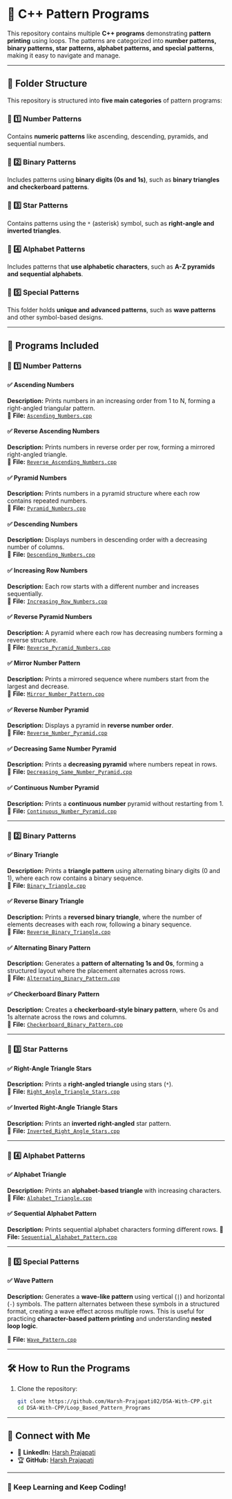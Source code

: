 # 🚀 C++ Pattern Programs  

This repository contains multiple **C++ programs** demonstrating **pattern printing** using loops. The patterns are categorized into **number patterns, binary patterns, star patterns, alphabet patterns, and special patterns**, making it easy to navigate and manage.  

---

## 📂 Folder Structure  

This repository is structured into **five main categories** of pattern programs:  

### **📁 1️⃣ Number Patterns**  
Contains **numeric patterns** like ascending, descending, pyramids, and sequential numbers.  

### **📁 2️⃣ Binary Patterns**  
Includes patterns using **binary digits (0s and 1s)**, such as **binary triangles and checkerboard patterns**.  

### **📁 3️⃣ Star Patterns**  
Contains patterns using the `*` (asterisk) symbol, such as **right-angle and inverted triangles**.  

### **📁 4️⃣ Alphabet Patterns**  
Includes patterns that **use alphabetic characters**, such as **A-Z pyramids and sequential alphabets**.  

### **📁 5️⃣ Special Patterns**  
This folder holds **unique and advanced patterns**, such as **wave patterns** and other symbol-based designs.  

---

## 📂 Programs Included  

### **📁 1️⃣ Number Patterns**  

#### ✅ **Ascending Numbers**  
**Description:** Prints numbers in an increasing order from 1 to N, forming a right-angled triangular pattern.  
📄 **File:** [`Ascending_Numbers.cpp`](https://github.com/Harsh-Prajapati02/DSA-With-CPP/blob/main/Loop_Based_Pattern_Programs/Number_Patterns/Ascending_Numbers.cpp)  

#### ✅ **Reverse Ascending Numbers**  
**Description:** Prints numbers in reverse order per row, forming a mirrored right-angled triangle.  
📄 **File:** [`Reverse_Ascending_Numbers.cpp`](https://github.com/Harsh-Prajapati02/DSA-With-CPP/blob/main/Loop_Based_Pattern_Programs/Number_Patterns/Reverse_Ascending_Numbers.cpp)  

#### ✅ **Pyramid Numbers**  
**Description:** Prints numbers in a pyramid structure where each row contains repeated numbers.  
📄 **File:** [`Pyramid_Numbers.cpp`](https://github.com/Harsh-Prajapati02/DSA-With-CPP/blob/main/Loop_Based_Pattern_Programs/Number_Patterns/Pyramid_Numbers.cpp)  

#### ✅ **Descending Numbers**  
**Description:** Displays numbers in descending order with a decreasing number of columns.  
📄 **File:** [`Descending_Numbers.cpp`](https://github.com/Harsh-Prajapati02/DSA-With-CPP/blob/main/Loop_Based_Pattern_Programs/Number_Patterns/Descending_Numbers.cpp)  

#### ✅ **Increasing Row Numbers**  
**Description:** Each row starts with a different number and increases sequentially.  
📄 **File:** [`Increasing_Row_Numbers.cpp`](https://github.com/Harsh-Prajapati02/DSA-With-CPP/blob/main/Loop_Based_Pattern_Programs/Number_Patterns/Increasing_Row_Numbers.cpp)  

#### ✅ **Reverse Pyramid Numbers**  
**Description:** A pyramid where each row has decreasing numbers forming a reverse structure.  
📄 **File:** [`Reverse_Pyramid_Numbers.cpp`](https://github.com/Harsh-Prajapati02/DSA-With-CPP/blob/main/Loop_Based_Pattern_Programs/Number_Patterns/Reverse_Pyramid_Numbers.cpp)  

#### ✅ **Mirror Number Pattern**  
**Description:** Prints a mirrored sequence where numbers start from the largest and decrease.  
📄 **File:** [`Mirror_Number_Pattern.cpp`](https://github.com/Harsh-Prajapati02/DSA-With-CPP/blob/main/Loop_Based_Pattern_Programs/Number_Patterns/Mirror_Number_Pattern.cpp)  

#### ✅ **Reverse Number Pyramid**  
**Description:** Displays a pyramid in **reverse number order**.  
📄 **File:** [`Reverse_Number_Pyramid.cpp`](https://github.com/Harsh-Prajapati02/DSA-With-CPP/blob/main/Loop_Based_Pattern_Programs/Number_Patterns/Reverse_Number_Pyramid.cpp)  

#### ✅ **Decreasing Same Number Pyramid**  
**Description:** Prints a **decreasing pyramid** where numbers repeat in rows.  
📄 **File:** [`Decreasing_Same_Number_Pyramid.cpp`](https://github.com/Harsh-Prajapati02/DSA-With-CPP/blob/main/Loop_Based_Pattern_Programs/Number_Patterns/Decreasing_Same_Number_Pyramid.cpp)  

#### ✅ **Continuous Number Pyramid**  
**Description:** Prints a **continuous number** pyramid without restarting from 1.  
📄 **File:** [`Continuous_Number_Pyramid.cpp`](https://github.com/Harsh-Prajapati02/DSA-With-CPP/blob/main/Loop_Based_Pattern_Programs/Number_Patterns/Continuous_Number_Pyramid.cpp)  

---

### **📁 2️⃣ Binary Patterns**  

#### ✅ **Binary Triangle**  
**Description:** Prints a **triangle pattern** using alternating binary digits (0 and 1), where each row contains a binary sequence.  
📄 **File:** [`Binary_Triangle.cpp`](https://github.com/Harsh-Prajapati02/DSA-With-CPP/blob/main/Loop_Based_Pattern_Programs/Binary_Patterns/Binary_Triangle.cpp)  

#### ✅ **Reverse Binary Triangle**  
**Description:** Prints a **reversed binary triangle**, where the number of elements decreases with each row, following a binary sequence.  
📄 **File:** [`Reverse_Binary_Triangle.cpp`](https://github.com/Harsh-Prajapati02/DSA-With-CPP/blob/main/Loop_Based_Pattern_Programs/Binary_Patterns/Reverse_Binary_Triangle.cpp)  

#### ✅ **Alternating Binary Pattern**  
**Description:** Generates a **pattern of alternating 1s and 0s**, forming a structured layout where the placement alternates across rows.  
📄 **File:** [`Alternating_Binary_Pattern.cpp`](https://github.com/Harsh-Prajapati02/DSA-With-CPP/blob/main/Loop_Based_Pattern_Programs/Binary_Patterns/Alternating_Binary_Pattern.cpp)  

#### ✅ **Checkerboard Binary Pattern**  
**Description:** Creates a **checkerboard-style binary pattern**, where 0s and 1s alternate across the rows and columns.  
📄 **File:** [`Checkerboard_Binary_Pattern.cpp`](https://github.com/Harsh-Prajapati02/DSA-With-CPP/blob/main/Loop_Based_Pattern_Programs/Binary_Patterns/Checkerboard_Binary_Pattern.cpp)  

---

### **📁 3️⃣ Star Patterns**  

#### ✅ **Right-Angle Triangle Stars**  
**Description:** Prints a **right-angled triangle** using stars (`*`).  
📄 **File:** [`Right_Angle_Triangle_Stars.cpp`](https://github.com/Harsh-Prajapati02/DSA-With-CPP/blob/main/Loop_Based_Pattern_Programs/Star_Patterns/Right_Angle_Triangle_Stars.cpp)  

#### ✅ **Inverted Right-Angle Triangle Stars** 
**Description:** Prints an **inverted right-angled** star pattern.  
📄 **File:** [`Inverted_Right_Angle_Stars.cpp`](https://github.com/Harsh-Prajapati02/DSA-With-CPP/blob/main/Loop_Based_Pattern_Programs/Star_Patterns/Inverted_Right_Angle_Stars.cpp)  

---

### **📁 4️⃣ Alphabet Patterns**  

#### ✅ **Alphabet Triangle** 
**Description:** Prints an **alphabet-based triangle** with increasing characters.  
📄 **File:** [`Alphabet_Triangle.cpp`](https://github.com/Harsh-Prajapati02/DSA-With-CPP/blob/main/Loop_Based_Pattern_Programs/Alphabet_Patterns/Alphabet_Triangle.cpp)  

#### ✅ **Sequential Alphabet Pattern**  
**Description:** Prints sequential alphabet characters forming different rows.
📄 **File:** [`Sequential_Alphabet_Pattern.cpp`](https://github.com/Harsh-Prajapati02/DSA-With-CPP/blob/main/Loop_Based_Pattern_Programs/Alphabet_Patterns/Sequential_Alphabet_Pattern.cpp)  

---

### **📁 5️⃣ Special Patterns**  

#### ✅ **Wave Pattern**  
**Description:** Generates a **wave-like pattern** using vertical (`|`) and horizontal (`-`) symbols. The pattern alternates between these symbols in a structured format, creating a wave effect across multiple rows. This is useful for practicing **character-based pattern printing** and understanding **nested loop logic**.  

📄 **File:** [`Wave_Pattern.cpp`](https://github.com/Harsh-Prajapati02/DSA-With-CPP/blob/main/Loop_Based_Pattern_Programs/Special_Patterns/Wave_Pattern.cpp)   

---

## 🛠 How to Run the Programs  

1. Clone the repository:  
   ```sh
   git clone https://github.com/Harsh-Prajapati02/DSA-With-CPP.git
   cd DSA-With-CPP/Loop_Based_Pattern_Programs

---

## 🔗 Connect with Me  

- 💼 **LinkedIn:** [Harsh Prajapati](https://www.linkedin.com/in/harsh-prajapati02/)  
- 🏆 **GitHub:** [Harsh Prajapati](https://github.com/Harsh-Prajapati02)  

---

### 🚀 Keep Learning and Keep Coding!  